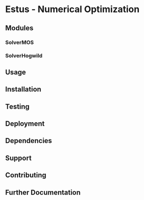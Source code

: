 # Estus - Numerical Optimization

## Modules

### SolverMOS
### SolverHogwild

## Usage
## Installation
## Testing
## Deployment
## Dependencies
## Support
## Contributing
## Further Documentation

